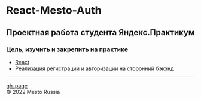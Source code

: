 # React-Mesto-Auth
## Проектная работа студента Яндекс.Практикум

### Цель, изучить и закрепить на практике
+ [React](https://ru.reactjs.org/docs/getting-started.html)
+ Реализация регистрации и авторизации на сторонний бэкэнд

---
[gh-page](https://cactys.github.io/react-mesto-auth/)  
&copy; 2022 Mesto Russia
